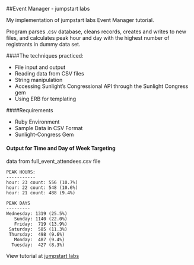 ##Event Manager - jumpstart labs

My implementation of jumpstart labs Event Manager tutorial.

Program parses .csv database, cleans records, creates and writes to new files, and calculates peak hour and day with the highest number of registrants in dummy data set.

####The techniques practiced:

* File input and output
* Reading data from CSV files
* String manipulation
* Accessing Sunlight’s Congressional API through the Sunlight Congress gem
* Using ERB for templating

####Requirements

* Ruby Environment
* Sample Data in CSV Format
* Sunlight-Congress Gem

#### Output for Time and Day of Week Targeting 
data from full_event_attendees.csv file

```
PEAK HOURS:
-----------
hour: 23 count: 556 (10.7%)
hour: 22 count: 548 (10.6%)
hour: 21 count: 488 (9.4%)

PEAK DAYS
---------
Wednesday: 1319 (25.5%)
   Sunday: 1140 (22.0%)
   Friday:  719 (13.9%)
 Saturday:  585 (11.3%)
 Thursday:  498 (9.6%)
   Monday:  487 (9.4%)
  Tuesday:  427 (8.3%)
```

View tutorial at [jumpstart labs](http://tutorials.jumpstartlab.com/projects/eventmanager.html)